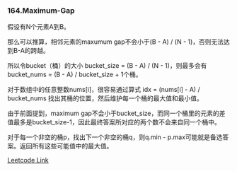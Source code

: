 ### 164.Maximum-Gap

假设有N个元素A到B。

那么可以推算，相邻元素的maxumum gap不会小于(B - A) / (N - 1)，否则无法达到B-A的跨越。

所以令bucket（桶）的大小 bucket_size = (B - A) / (N - 1)，则最多会有 bucket_nums = (B - A) / bucket_size + 1个桶。

对于数组中的任意整数nums[i]，很容易通过算式 idx = (nums[i] - A) / bucket_nums 找出其桶的位置，然后维护每一个桶的最大值和最小值。

由于前面提到，maximum gap不会小于bucket_size，而同一个桶里的元素的差值最多是bucket_size-1，因此最终答案所对应的两个数不会来自同一个桶中。

对于每一个非空的桶p，找出下一个非空的桶q，则q.min - p.max可能就是备选答案。返回所有这些可能值中的最大值。


[Leetcode Link](https://leetcode.com/problems/maximum-gap)
